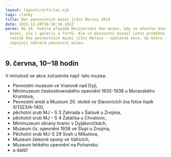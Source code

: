 ```yaml
---
layout: layouts/articles.njk
tags: clanky
title: Den pevnostních muzeí jižní Moravy 2018
date: 2022-12-28T16:38:34.281Z
perex: Na 18. května připadá Mezinárodní den muzeí, kdy se otevřou dveře nejen
  muzeí, ale i galerií a fortů. Ale co pevnostní muzea? Letos proběhne už 6.
  ročník Dne pevnostních muzeí jižní Moravy ‒ společné akce, do které se
  zapojují některá pevnostní muzea.
---
```



## 9. června, 10‒18 hodin

V minulosti se akce zúčastnila např. tato muzea:

* Pevnostní muzeum ve Vranově nad Dyjí,
* Minimuzeum československého opevnění 1935-1938 u Moravského Krumlova,
* Pevnostní areál a Muzeum 20. století ve Slavonicích (na fotce řopík 9/1323/A-140),
* pěchotní srub MJ – S 3 Zahrada v Šatově u Znojma,
* pěchotní srub MJ – S 4 Zatáčka u Chvalovic,
* Minimuzeum obrany hranic v Dyjákovičkách,
* Muzeum čs. opevnění 1938 ve Slupi u Znojma,
* Pěchotní srub MJ-S 29 Svah u Mikulova,
* Muzeum železné opony ve Valticích,
* Muzeum lehkého opevnění na Pohansku
* a další!